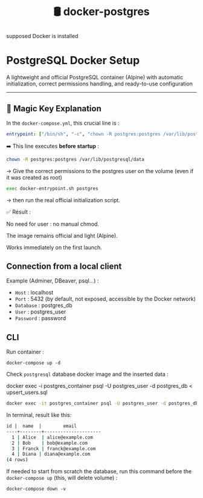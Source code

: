 <h1 align="center">

🛢️ docker-postgres

</h1>

supposed Docker is installed

# PostgreSQL Docker Setup

A lightweight and official PostgreSQL container (Alpine) with automatic initialization, correct permissions handling, and ready-to-use configuration

---

## 🔑 Magic Key Explanation

In the `docker-compose.yml`, this crucial line is :

```yaml
entrypoint: ["/bin/sh", "-c", "chown -R postgres:postgres /var/lib/postgresql/data && exec docker-entrypoint.sh postgres"]
```

➡️ This line executes **before startup** :

```bash
chown -R postgres:postgres /var/lib/postgresql/data
```
→ Give the correct permissions to the postgres user on the volume (even if it was created as root)

```bash
exec docker-entrypoint.sh postgres
```
→ then run the real official initialization script.

✅ Résult :

No need for user : no manual chmod.

The image remains official and light (Alpine).

Works immediately on the first launch.

## Connection from a local client

Example (Adminer, DBeaver, psql…) :

- `Host` : localhost
- `Port` : 5432 (by default, not exposed, accessible by the Docker network)
- `Database` : postgres_db
- `User` : postgres_user
- `Password` : password

## CLI 

Run container : 

`docker-compose up -d`

Check `postgresql` database docker image and the inserted data :

docker exec -i postgres_container psql -U postgres_user -d postgres_db < upsert_users.sql

```bash
docker exec -it postgres_container psql -U postgres_user -d postgres_db -c "SELECT * FROM users;"
```

In terminal, result like this:

```bash 
id |  name  |        email         
----+--------+---------------------
  1 | Alice  | alice@example.com
  2 | Bob    | bob@example.com
  3 | Franck | franck@example.com
  4 | Diana | diana@example.com
(4 rows)
```

If needed to start from scratch the database, run this command before the `docker-compose up` (this, will delete volume) : 

`docker-compose down -v`
